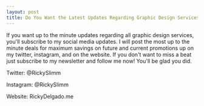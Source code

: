 ```yaml
---
layout: post
title: Do You Want the Latest Updates Regarding Graphic Design Services?
---
```


If you want up to the minute updates regarding all graphic design services, you'll subscribe to my social media updates. I will post the most up to the minute deals for maximum savings on future and current promotions up on my twitter, instagram, and on the website. If you don't want to miss a beat just subscribe to my newsletter and follow me now! You'll be glad you did.

Twitter: @RickySlimm  

Instagram: @RickySlimm

Website: RickyDelgado.me
